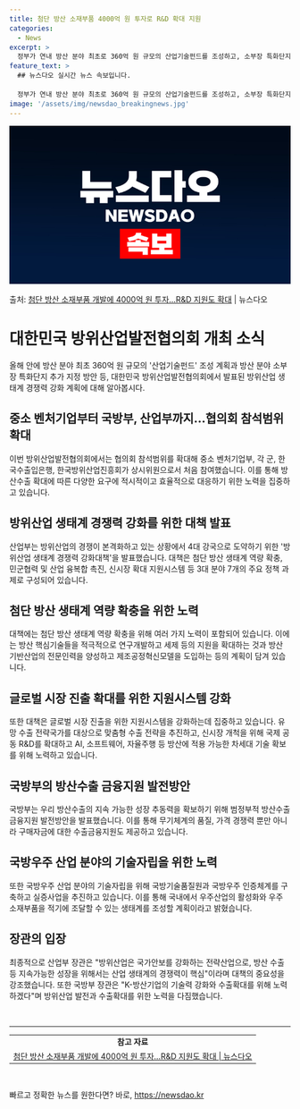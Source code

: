 ```yaml
---
title: 첨단 방산 소재부품 4000억 원 투자로 R&D 확대 지원
categories:
  - News
excerpt: >
  정부가 연내 방산 분야 최초로 360억 원 규모의 산업기술펀드를 조성하고, 소부장 특화단지에 방산 분야를 추…
feature_text: >
  ## 뉴스다오 실시간 뉴스 속보입니다.

  정부가 연내 방산 분야 최초로 360억 원 규모의 산업기술펀드를 조성하고, 소부장 특화단지에 방산 분야를 추…
image: '/assets/img/newsdao_breakingnews.jpg'
---
```


![뉴스다오 속보](/assets/img/newsdao_breakingnews.jpg)

<p>출처: <a href="https://newsdao.kr/3611" rel="dofollow">첨단 방산 소재부품 개발에 4000억 원 투자…R&D 지원도 확대</a> | 뉴스다오</p>

<h1>대한민국 방위산업발전협의회 개최 소식</h1>

<p data-ke-size="size16">올해 안에 방산 분야 최초 360억 원 규모의 '산업기술펀드' 조성 계획과 방산 분야 소부장 특화단지 추가 지정 방안 등, 대한민국 방위산업발전협의회에서 발표된 방위산업 생태계 경쟁력 강화 계획에 대해 알아봅시다.</p>

<h2 data-ke-size="size26">중소 벤처기업부터 국방부, 산업부까지…협의회 참석범위 확대</h2>

<p data-ke-size="size16">이번 방위산업발전협의회에서는 협의회 참석범위를 확대해 중소 벤처기업부, 각 군, 한국수출입은행, 한국방위산업진흥회가 상시위원으로서 처음 참여했습니다. 이를 통해 방산수출 확대에 따른 다양한 요구에 적시적이고 효율적으로 대응하기 위한 노력을 집중하고 있습니다.</p>

<h2 data-ke-size="size26">방위산업 생태계 경쟁력 강화를 위한 대책 발표</h2>

<p data-ke-size="size16">산업부는 방위산업의 경쟁이 본격화하고 있는 상황에서 4대 강국으로 도약하기 위한 '방위산업 생태계 경쟁력 강화대책'을 발표했습니다. 대책은 첨단 방산 생태계 역량 확충, 민군협력 및 산업 융복합 촉진, 신시장 확대 지원시스템 등 3대 분야 7개의 주요 정책 과제로 구성되어 있습니다.</p>

<h2 data-ke-size="size26">첨단 방산 생태계 역량 확충을 위한 노력</h2>

<p data-ke-size="size16">대책에는 첨단 방산 생태계 역량 확충을 위해 여러 가지 노력이 포함되어 있습니다. 이에는 방산 핵심기술들을 적극적으로 연구개발하고 세제 등의 지원을 확대하는 것과 방산 기반산업의 전문인력을 양성하고 제조공정혁신모델을 도입하는 등의 계획이 담겨 있습니다.</p>

<h2 data-ke-size="size26">글로벌 시장 진출 확대를 위한 지원시스템 강화</h2>

<p data-ke-size="size16">또한 대책은 글로벌 시장 진출을 위한 지원시스템을 강화하는데 집중하고 있습니다. 유망 수출 전략국가를 대상으로 맞춤형 수출 전략을 추진하고, 신시장 개척을 위해 국제 공동 R&D를 확대하고 AI, 소프트웨어, 자율주행 등 방산에 적용 가능한 차세대 기술 확보를 위해 노력하고 있습니다.</p>

<h2 data-ke-size="size26">국방부의 방산수출 금융지원 발전방안</h2>

<p data-ke-size="size16">국방부는 우리 방산수출의 지속 가능한 성장 추동력을 확보하기 위해 범정부적 방산수출 금융지원 발전방안을 발표했습니다. 이를 통해 무기체계의 품질, 가격 경쟁력 뿐만 아니라 구매자금에 대한 수출금융지원도 제공하고 있습니다.</p>

<h2 data-ke-size="size26">국방우주 산업 분야의 기술자립을 위한 노력</h2>

<p data-ke-size="size16">또한 국방우주 산업 분야의 기술자립을 위해 국방기술품질원과 국방우주 인증체계를 구축하고 실증사업을 추진하고 있습니다. 이를 통해 국내에서 우주산업의 활성화와 우주 소재부품을 적기에 조달할 수 있는 생태계를 조성할 계획이라고 밝혔습니다.</p>

<h2 data-ke-size="size26">장관의 입장</h2>

<p data-ke-size="size16">최종적으로 산업부 장관은 "방위산업은 국가안보를 강화하는 전략산업으로, 방산 수출 등 지속가능한 성장을 위해서는 산업 생태계의 경쟁력이 핵심"이라며 대책의 중요성을 강조했습니다. 또한 국방부 장관은 "K-방산기업의 기술력 강화와 수출확대를 위해 노력하겠다"며 방위산업 발전과 수출확대를 위한 노력을 다짐했습니다.</p>

<p data-ke-size="size16">&nbsp;</p>

<hr>

<table style="width: 100%;">
<tbody>
<tr>
<td style="text-align: center; height: 17px;"><b>참고 자료</b></td>
</tr>
<tr>
<td style="text-align: center; height: 17px;"><a href="https://newsdao.kr/3611">첨단 방산 소재부품 개발에 4000억 원 투자…R&D 지원도 확대 | 뉴스다오</a></td>
</tr>
</tbody>
</table>
<p data-ke-size="size16">&nbsp;</p> 

빠르고 정확한 뉴스를 원한다면? 바로, <a href="https://newsdao.kr" rel="dofollow">https://newsdao.kr</a>


